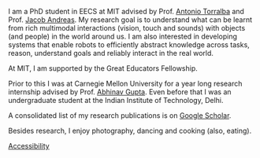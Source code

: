 I am a PhD student in EECS at MIT advised by Prof. [Antonio Torralba](http://web.mit.edu/torralba/www/) and Prof. [Jacob Andreas](http://web.mit.edu/jda/www/). My research goal is to understand what can be learnt from rich multimodal interactions (vision, touch and sounds) with objects (and people) in the world around us. I am also interested in  developing  systems that enable robots to efficiently abstract knowledge across tasks, reason, understand goals and reliably interact in the real world. 

At MIT, I am supported by the Great Educators Fellowship.

Prior to this I was at Carnegie Mellon University for a year long research internship advised by Prof. [Abhinav Gupta](http://www.cs.cmu.edu/~abhinavg/). Even before that I was an undergraduate student at the Indian Institute of Technology, Delhi. 

A consolidated list of my research publications is on [Google Scholar](https://scholar.google.com/citations?user=RGiCLUgAAAAJ&hl=fr). 

Besides research, I enjoy photography, dancing and cooking (also, eating).

[Accessibility](https://accessibility.mit.edu/)

